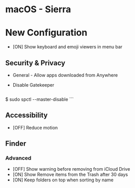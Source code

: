 macOS - Sierra
===================================

# New Configuration

- [ON] Show keyboard and emoji viewers in menu bar

## Security & Privacy

- General - Allow apps downloaded from Anywhere

- Disable Gatekeeper
    ```
$ sudo spctl --master-disable
    ```

## Accessibility

- [OFF] Reduce motion

## Finder

### Advanced

- [OFF] Show warning before removing from iCloud Drive
- [ON] Show Remove items from the Trash after 30 days
- [ON] Keep folders on top when sorting by name
